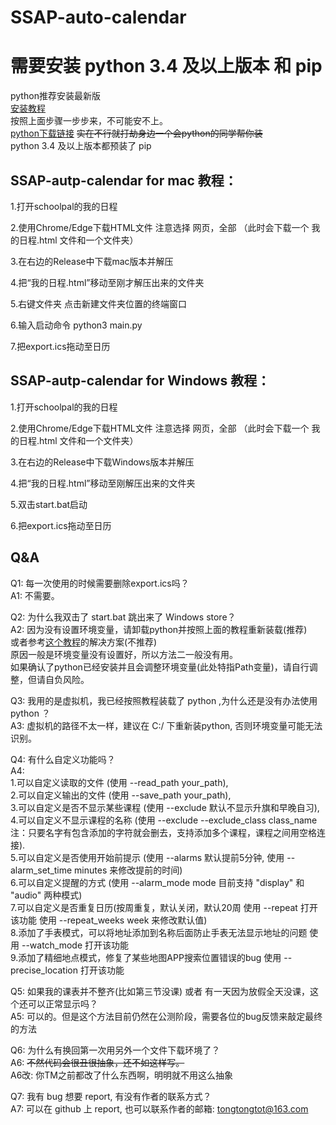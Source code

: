 # SSAP-auto-calendar
# 需要安装 python 3.4 及以上版本 和 pip

python推荐安装最新版            
[安装教程](https://zhuanlan.zhihu.com/p/635089472)                            
按照上面步骤一步步来，不可能安不上。              
[python下载链接](https://www.python.org/downloads/)
~~实在不行就打劫身边一个会python的同学帮你装~~                 
python 3.4 及以上版本都预装了 pip            

## SSAP-autp-calendar for mac 教程：

1.打开schoolpal的我的日程

2.使用Chrome/Edge下载HTML文件 注意选择 网页，全部  （此时会下载一个 我的日程.html 文件和一个文件夹）

3.在右边的Release中下载mac版本并解压

4.把“我的日程.html”移动至刚才解压出来的文件夹

5.右键文件夹 点击新建文件夹位置的终端窗口

6.输入启动命令 python3 main.py        

7.把export.ics拖动至日历

## SSAP-autp-calendar for Windows 教程：   

1.打开schoolpal的我的日程

2.使用Chrome/Edge下载HTML文件 注意选择 网页，全部 （此时会下载一个 我的日程.html 文件和一个文件夹）

3.在右边的Release中下载Windows版本并解压

4.把“我的日程.html”移动至刚解压出来的文件夹

5.双击start.bat启动

6.把export.ics拖动至日历


## Q&A
Q1: 每一次使用的时候需要删除export.ics吗？       
A1: 不需要。

Q2: 为什么我双击了 start.bat 跳出来了 Windows store？      
A2: 因为没有设置环境变量，请卸载python并按照上面的教程重新装载(推荐)          
或者参考[这个教程](https://www.jianshu.com/p/a5c5148b7434)的解决方案(不推荐)          
原因一般是环境变量没有设置好，所以方法二一般没有用。          
如果确认了python已经安装并且会调整环境变量(此处特指Path变量)，请自行调整，但请自负风险。                

Q3: 我用的是虚拟机，我已经按照教程装载了 python ,为什么还是没有办法使用 python ？      
A3: 虚拟机的路径不太一样，建议在 C:/ 下重新装python, 否则环境变量可能无法识别。             

Q4: 有什么自定义功能吗？      
A4:       
1.可以自定义读取的文件 (使用 --read_path your_path),    
2.可以自定义输出的文件 (使用 --save_path your_path),            
3.可以自定义是否不显示某些课程 (使用 --exclude 默认不显示升旗和早晚自习),              
4.可以自定义不显示课程的名称 (使用 --exclude --exclude_class class_name 注：只要名字有包含添加的字符就会删去，支持添加多个课程，课程之间用空格连接).             
5.可以自定义是否使用开始前提示 (使用 --alarms 默认提前5分钟, 使用 --alarm_set_time minutes 来修改提前的时间)             
6.可以自定义提醒的方式 (使用 --alarm_mode mode 目前支持 "display" 和 "audio" 两种模式)             
7.可以自定义是否重复日历(按周重复，默认关闭，默认20周 使用 --repeat 打开该功能 使用 --repeat_weeks week 来修改默认值)   
8.添加了手表模式，可以将地址添加到名称后面防止手表无法显示地址的问题 使用 --watch_mode 打开该功能               
9.添加了精细地点模式，修复了某些地图APP搜索位置错误的bug 使用 --precise_location 打开该功能               

Q5: 如果我的课表并不整齐(比如第三节没课) 或者 有一天因为放假全天没课，这个还可以正常显示吗？                     
A5: 可以的。但是这个方法目前仍然在公测阶段，需要各位的bug反馈来敲定最终的方法      

Q6: 为什么有换回第一次用另外一个文件下载环境了？             
A6: ~~不然代码会很丑很抽象，还不如这样写。~~             
A6改: 你TM之前都改了什么东西啊，明明就不用这么抽象

Q7: 我有 bug 想要 report, 有没有作者的联系方式？            
A7: 可以在 github 上 report, 也可以联系作者的邮箱: tongtongtot@163.com            
